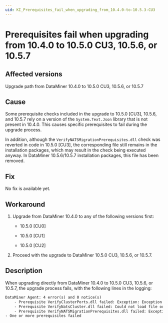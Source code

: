 ```yaml
---
uid: KI_Prerequisites_fail_when_upgrading_from_10.4.0-to-10.5.3-CU3
---
```


# Prerequisites fail when upgrading from 10.4.0 to 10.5.0 CU3, 10.5.6, or 10.5.7

## Affected versions

Upgrade path from DataMiner 10.4.0 to 10.5.0 CU3, 10.5.6, or 10.5.7

## Cause

Some prerequisite checks included in the upgrade to 10.5.0 [CU3], 10.5.6, and 10.5.7 rely on a version of the `System.Text.Json` library that is not present in 10.4.0. This causes specific prerequisites to fail during the upgrade process.

In addition, although the `VerifyNATSMigrationPrerequisites.dll` check was reverted in code in 10.5.0 [CU3], the corresponding file still remains in the installation packages, which may result in the check being executed anyway. In DataMiner 10.5.6/10.5.7 installation packages, this file has been removed.

## Fix

No fix is available yet.

## Workaround

1. Upgrade from DataMiner 10.4.0 to any of the following versions first:

   - 10.5.0 [CU0]

   - 10.5.0 [CU1]

   - 10.5.0 [CU2]

1. Proceed with the upgrade to DataMiner 10.5.0 CU3, 10.5.6, or 10.5.7.

## Description

When upgrading directly from DataMiner 10.4.0 to 10.5.0 CU3, 10.5.6, or 10.5.7, the upgrade process fails, with the following lines in the logging:

```txt
DataMiner Agent: 4 error(s) and 0 notice(s)
    - Prerequisite VerifyClusterPorts.dll failed: Exception: Exception has been thrown by the target of an invocation.
    - Prerequisite VerifyNatsCluster.dll failed: Could not load file or assembly 'System.Text.Json, Version=9.0.0.1, Culture=neutral, PublicKeyToken=cc7b13ffcd2ddd51' or one of its dependencies. The located assembly's manifest definition does not match the assembly reference. (Exception from HRESULT: 0x80131040)
    - Prerequisite VerifyNATSMigrationPrerequisites.dll failed: Exception: This BPA cannot run on 10.4.0-CU4
- One or more prerequisites failed
```
